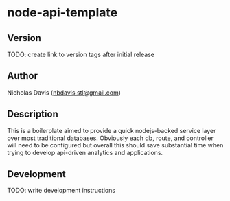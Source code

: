 # node-api-template

## Version
TODO: create link to version tags after initial release

## Author
Nicholas Davis (nbdavis.stl@gmail.com)

## Description
This is a boilerplate aimed to provide a quick nodejs-backed service layer over most traditional databases.  Obviously each db, route, and controller will need to be configured but overall this should save substantial time when trying to develop api-driven analytics and applications.

## Development
TODO: write development instructions